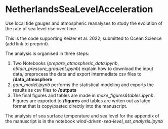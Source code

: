 # NetherlandsSeaLevelAcceleration
Use local tide gauges and atmospheric reanalyses to study the evolution of the rate of sea level rise over time.

This is the code supporting Keizer et al. 2022, submitted to Ocean Science (add link to preprint).

The analysis is organised in three steps:
1. Two Notebooks (*prepare_atmospheric_data.ipynb*, *obtain_pressure_gradient.ipynb*) explain how to download the input data, preprocess the data and export intermediate csv files to **/data_atmosphere**
2. *gam_model.ipynb* performs the statistical modeling and exports the results as csv files to **/outputs**
3. The final figures and tables are made in *make_figures&tables.ipynb*. Figures are exported to **/figures** and tables are writen out as latex format that is copy/pasted directly into the manuscript.

The analysis of sea surface temperature and sea level for the appendix of the manuscript is in the notebook *wind-driven-sea-level_sst_analysis.ipynb*